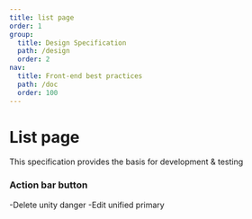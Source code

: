 ```yaml
---
title: list page
order: 1
group:
  title: Design Specification
  path: /design
  order: 2
nav:
  title: Front-end best practices
  path: /doc
  order: 100
---
```


# List page

This specification provides the basis for development & testing

### Action bar button

-Delete unity danger -Edit unified primary
